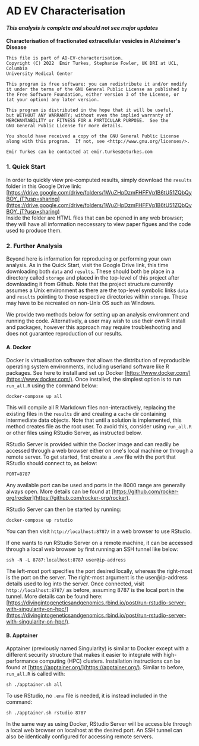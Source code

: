 # AD EV Characterisation
#### *This analysis is complete and should not see major updates*
**Characterisation of fractionated extracellular vesicles in Alzheimer's Disease**

```
This file is part of AD-EV-characterisation.
Copyright (C) 2022  Emir Turkes, Stephanie Fowler, UK DRI at UCL, Columbia
University Medical Center

This program is free software: you can redistribute it and/or modify
it under the terms of the GNU General Public License as published by
the Free Software Foundation, either version 3 of the License, or
(at your option) any later version.

This program is distributed in the hope that it will be useful,
but WITHOUT ANY WARRANTY; without even the implied warranty of
MERCHANTABILITY or FITNESS FOR A PARTICULAR PURPOSE.  See the
GNU General Public License for more details.

You should have received a copy of the GNU General Public License
along with this program.  If not, see <http://www.gnu.org/licenses/>.

Emir Turkes can be contacted at emir.turkes@eturkes.com
```

### 1. Quick Start

In order to quickly view pre-computed results, simply download the `results` folder in this Google Drive link:  
[https://drive.google.com/drive/folders/1WuZHpDzmFHFFVp1B6tU51ZQbQyBOY_jT?usp=sharing](https://drive.google.com/drive/folders/1WuZHpDzmFHFFVp1B6tU51ZQbQyBOY_jT?usp=sharing)  
Inside the folder are HTML files that can be opened in any web browser; they will have all information neccessary to view paper figues and the code used to produce them.

### 2. Further Analysis

Beyond here is information for reproducing or performing your own analysis.
As in the Quick Start, visit the Google Drive link, this time downloading both `data` and `results`.
These should both be place in a directory called `storage` and placed in the top-level of this project after downloading it from Github.
Note that the project structure currently assumes a Unix environment as there are the top-level symbolic links `data` and `results` pointing to those respective directories within `storage`.
These may have to be recreated on non-Unix OS such as Windows.

We provide two methods below for setting up an analysis environment and running the code.
Alternatively, a user may wish to use their own R install and packages, however this approach may require troubleshooting and does not guarantee reproduction of our results.

#### A. Docker

Docker is virtualisation software that allows the distribution of reproducible operating system environments, including userland software like R packages.
See here to install and set up Docker [https://www.docker.com/](https://www.docker.com/).
Once installed, the simplest option is to run `run_all.R` using the command below:

```
docker-compose up all
```

This will compile all R Markdown files non-interactively, replacing the existing files in the `results` dir and creating a `cache` dir containing intermediate data objects.
Note that until a solution is implemented, this method creates file as the root user.
To avoid this, consider using `run_all.R` or other files using RStudio Server, as instructed below.

RStudio Server is provided within the Docker image and can readily be accessed through a web browser either on one's local machine or through a remote server.
To get started, first create a `.env` file with the port that RStudio should connect to, as below:

```
PORT=8787
```

Any available port can be used and ports in the 8000 range are generally always open.
More details can be found at [https://github.com/rocker-org/rocker](https://github.com/rocker-org/rocker).

RStudio Server can then be started by running:

```
docker-compose up rstudio
```

You can then visit `http://localhost:8787/` in a web browser to use RStudio.

If one wants to run RStudio Server on a remote machine, it can be accessed through a local web browser by first running an SSH tunnel like below:

```
ssh -N -L 8787:localhost:8787 user@ip-address
```

The left-most port specifies the port desired locally, whereas the right-most is the port on the server.
The right-most argument is the user@ip-address details used to log into the server.
Once connected, visit `http://localhost:8787/` as before, assuming 8787 is the local port in the tunnel.
More details can be found here: [https://divingintogeneticsandgenomics.rbind.io/post/run-rstudio-server-with-singularity-on-hpc/](https://divingintogeneticsandgenomics.rbind.io/post/run-rstudio-server-with-singularity-on-hpc/).

#### B. Apptainer

Apptainer (previously named Singularity) is similar to Docker except with a different security structure that makes it easier to integrate with high-performance computing (HPC) clusters.
Installation instructions can be found at [https://apptainer.org/](https://apptainer.org/).
Similar to before, `run_all.R` is called with:

```
sh ./apptainer.sh all
```

To use RStudio, no `.env` file is needed, it is instead included in the command:

```
sh ./apptainer.sh rstudio 8787
```

In the same way as using Docker, RStudio Server will be accessible through a local web browser on localhost at the desired port.
An SSH tunnel can also be identically configured for accessing remote servers.
